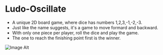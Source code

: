 # Ludo-Oscillate

- A unique 2D board game, where dice has numbers 1,2,3,-1,-2,-3.
- Just like the name suggests, it's a game to move formard and backward.
- With only one piece per player, roll the dice and play the game.
- The one to reach the finishing point first is the winner.

![Image Alt]([https://github.com/akash0thapa/Ludo-Oscillate-old/blob/842d97d29a18eafc5b1ed7255f3c0e42fbde9fd1/img_1.jpg])

